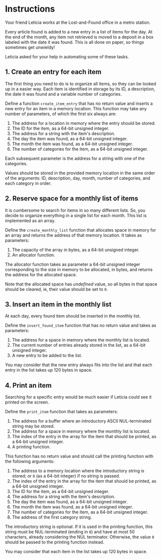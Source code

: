 # Instructions

Your friend Leticia works at the Lost-and-Found office in a metro station.

Every article found is added to a new entry in a list of items for the day.
At the end of the month, any item not retrieved is moved to a deposit in a box labeled with the date it was found.
This is all done on paper, so things sometimes get unwieldy!

Leticia asked for your help in automating some of these tasks.

## 1. Create an entry for each item

The first thing you need to do is to organize all items, so they can be looked up in a easier way.
Each item is identified in storage by its ID, a description, the date it was found and a variable number of categories.

Define a function `create_item_entry` that has no return value and inserts a new entry for an item in a memory location.
This function may take any number of parameters, of which the first six always are:

1. The address for a location in memory where the entry should be stored.
2. The ID for the item, as a 64-bit unsigned integer.
3. The address for a string with the item's description.
4. The day the item was found, as a 64-bit unsigned integer.
5. The month the item was found, as a 64-bit unsigned integer.
6. The number of categories for the item, as a 64-bit unsigned integer.

Each subsequent parameter is the address for a string with one of the categories.

Values should be stored in the provided memory location in the same order of the arguments: ID, description, day, month, number of categories, and each category in order.

## 2. Reserve space for a monthly list of items

It is cumbersome to search for items in so many different lists.
So, you decide to organize everything in a single list for each month.
This list is implemented as an array.

Define the `create_monthly_list` function that allocates space in memory for an array and returns the address of that memory location.
It takes as parameters:

1. The capacity of the array in bytes, as a 64-bit unsigned integer.
2. An allocator function.

The allocator function takes as parameter a 64-bit unsigned integer corresponding to the size in memory to be allocated, in bytes, and returns the address for the allocated space.

Note that the allocated space has _undefined_ value, so all bytes in that space should be cleared, ie, their value should be set to `0`.

## 3. Insert an item in the monthly list

At each day, every found item should be inserted in the monthly list.

Define the `insert_found_item` function that has no return value and takes as parameters:

1. The address for a space in memory where the monthly list is located.
2. The current number of entries already stored in the list, as a 64-bit unsigned integer.
3. A new entry to be added to the list.

You may consider that the new entry always fits into the list and that each entry in the list takes up 120 bytes in space.

## 4. Print an item

Searching for a specific entry would be much easier if Leticia could see it printed on the screen.

Define the `print_item` function that takes as parameters:

1. The address for a buffer where an introductory ASCII NUL-terminated string may be stored.
2. The address for a space in memory where the monthly list is located.
3. The index of the entry in the array for the item that should be printed, as a 64-bit unsigned integer.
4. A printing function.

This function has no return value and should call the printing function with the following arguments:

1. The address to a memory location where the introductory string is stored; or `0` (as a 64-bit integer) if no string is passed.
2. The index of the entry in the array for the item that should be printed, as a 64-bit unsigned integer.
3. The ID for the item, as a 64-bit unsigned integer.
4. The address for a string with the item's description.
5. The day the item was found, as a 64-bit unsigned integer.
6. The month the item was found, as a 64-bit unsigned integer.
7. The number of categories for the item, as a 64-bit unsigned integer.
8. The address of the first category string.

The introductory string is optional.
If it is used in the printing function, this string must be NUL-terminated (ending in `0`) and have at most 50 characters, already considering the NUL terminator.
Otherwise, the value `0` should be passed to the printing function instead.

You may consider that each item in the list takes up 120 bytes in space.
